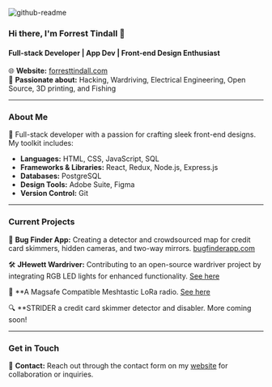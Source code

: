 
![github-readme](https://github.com/forresttindall/forresttindall/assets/144488579/857a6a0f-b05b-4ec9-88c2-50818104d313)

### Hi there, I'm Forrest Tindall 👋

#### Full-stack Developer | App Dev | Front-end Design Enthusiast

🌐 **Website:** [forresttindall.com](https://forresttindall.com)  
🛜 **Passionate about:** Hacking, Wardriving, Electrical Engineering, Open Source, 3D printing, and Fishing

---

### About Me

🚀 Full-stack developer with a passion for crafting sleek front-end designs. My toolkit includes:
- **Languages:** HTML, CSS, JavaScript, SQL
- **Frameworks & Libraries:** React, Redux, Node.js, Express.js
- **Databases:** PostgreSQL
- **Design Tools:** Adobe Suite, Figma
- **Version Control:** Git

---

### Current Projects

👾 **Bug Finder App:** Creating a detector and crowdsourced map for credit card skimmers, hidden cameras, and two-way mirrors. [bugfinderapp.com](http://bugfinderapp.com)

🛠 **JHewett Wardriver:** Contributing to an open-source wardriver project by integrating RGB LED lights for enhanced functionality. [See here](https://github.com/forresttindall/RGB-JHewitt-Wardriver)

📡 **A Magsafe Compatible Meshtastic LoRa radio. [See here](https://github.com/forresttindall/Meshtastic-LoRa-Radio)

🔍 **STRIDER a credit card skimmer detector and disabler. More coming soon!

---

### Get in Touch

📧 **Contact:** Reach out through the contact form on my [website](https://forresttindall.com) for collaboration or inquiries.

